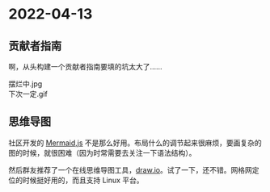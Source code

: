 # 2022-04-13

## 贡献者指南

啊，从头构建一个贡献者指南要填的坑太大了……

摆烂中.jpg  
下次一定.gif

## 思维导图

社区开发的 [Mermaid,js](https://mermaid-js.github.io/mermaid/) 不是那么好用。布局什么的调节起来很麻烦，要画复杂的图的时候，就很困难（因为时常需要去关注一下语法结构）。

然后群友推荐了一个在线思维导图工具，[draw.io](https://app.diagrams.net/#)。试了一下，还不错。网格网定位的时候挺好用的，而且支持 Linux 平台。